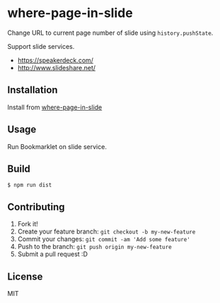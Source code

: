 # where-page-in-slide

Change URL to current page number of slide using `history.pushState`.

Support slide services.

* https://speakerdeck.com/
* http://www.slideshare.net/

## Installation

<div rel="bookmarketlet" href="/where-page-in-slide.js">
Install from <a href="https://azu.github.com/where-page-in-slide/" title="where-page-in-slide">where-page-in-slide</a>
</div>

## Usage

Run Bookmarklet on slide service.


## Build

```
$ npm run dist
```

## Contributing

1. Fork it!
2. Create your feature branch: `git checkout -b my-new-feature`
3. Commit your changes: `git commit -am 'Add some feature'`
4. Push to the branch: `git push origin my-new-feature`
5. Submit a pull request :D

## License

MIT